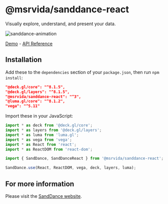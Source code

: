 # @msrvida/sanddance-react

Visually explore, understand, and present your data.

![sanddance-animation](https://user-images.githubusercontent.com/11507384/54236654-52d42800-44d1-11e9-859e-6c5d297a46d2.gif)

[Demo](https://microsoft.github.io/SandDance/app) - [API Reference](https://microsoft.github.io/SandDance/docs/sanddance-react/v2/api)

## Installation

Add these to the `dependencies` section of your `package.json`, then run `npm install`:

```json
"@deck.gl/core": "^8.1.5",
"@deck.gl/layers": "^8.1.5",
"@msrvida/sanddance-react": "^3",
"@luma.gl/core": "^8.1.2",
"vega": "^5.11"
```

Import these in your JavaScript:

```js
import * as deck from '@deck.gl/core';
import * as layers from '@deck.gl/layers';
import * as luma from 'luma.gl';
import * as vega from 'vega';
import * as React from 'react';
import * as ReactDOM from 'react-dom';

import { SandDance, SandDanceReact } from '@msrvida/sanddance-react';

SandDance.use(React, ReactDOM, vega, deck, layers, luma);
```

## For more information
Please visit the [SandDance website](https://microsoft.github.io/SandDance/).
